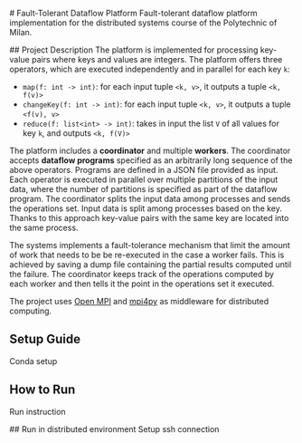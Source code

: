 # Fault-Tolerant Dataflow Platform
Fault-tolerant dataflow platform implementation for the distributed systems course of the Polytechnic of Milan.

## Project Description
The platform is implemented for processing key-value pairs where keys and values are integers. The platform offers three operators, which are executed independently and in parallel for each key `k`:
- `map(f: int -> int)`: for each input tuple `<k, v>`, it outputs a tuple `<k, f(v)>`
- `changeKey(f: int -> int)`: for each input tuple `<k, v>`, it outputs a tuple `<f(v), v>`
- `reduce(f: list<int> -> int)`: takes in input the list `V` of all values for key `k`, and outputs `<k, f(V)>`

The platform includes a **coordinator** and multiple **workers**. The coordinator accepts **dataflow programs** specified as an arbitrarily long sequence of the above operators. Programs are defined in a JSON file provided as input. Each operator is executed in parallel over multiple partitions of the input data, where the number of partitions is specified as part of the dataflow program. The coordinator splits the input data among processes and sends the operations set. Input data is split among processes based on the key. Thanks to this approach key-value pairs with the same key are located into the same process.

The systems implements a fault-tolerance mechanism that limit the amount of work that needs to be be re-executed in the case a worker fails. This is achieved by saving a dump file containing the partial results computed until the failure. The coordinator keeps track of the operations computed by each worker and then tells it the point in the operations set it executed.

The project uses [Open MPI](https://www.open-mpi.org) and [mpi4py](https://mpi4py.readthedocs.io/en/stable/) as middleware for distributed computing.

## Setup Guide
Conda setup

## How to Run
Run instruction

## Run in distributed environment
Setup ssh connection
